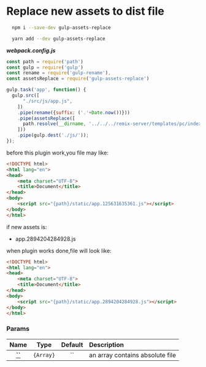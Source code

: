 # Replace new assets to dist file

```bash
  npm i --save-dev gulp-assets-replace
```

```bash
  yarn add --dev gulp-assets-replace
```

***webpack.config.js***
```js
const path = require('path')
const gulp = require('gulp')
const rename = require('gulp-rename'),
const assetsReplace = require('gulp-assets-replace')

gulp.task('app', function() {
  gulp.src([
      "./src/js/app.js",
    ])
    .pipe(rename({suffix: ('.'+Date.now())}))
    .pipe(assetsReplace([
      path.resolve(__dirname, '../../../remix-server/templates/pc/index.html')
    ]))
    .pipe(gulp.dest('./js/'));
});
```

before this plugin work,you file may like:
```html
<!DOCTYPE html>
<html lang="en">
<head>
    <meta charset="UTF-8">
    <title>Document</title>
</head>
<body>
    <script src="{path}/static/app.125631635361.js"></script>
</body>
</html>
```
if new assets is:
- app.2894204284928.js

when plugin works done,file will look like:
```html
<!DOCTYPE html>
<html lang="en">
<head>
    <meta charset="UTF-8">
    <title>Document</title>
</head>
<body>
    <script src="{path}/static/app.2894204284928.js"></script>
</body>
</html>
```

### Params
|Name|Type|Default|Description|
|:--:|:--:|:-----:|:----------|
|**[``](#)**|`{Array}`|``|an array contains absolute file|
